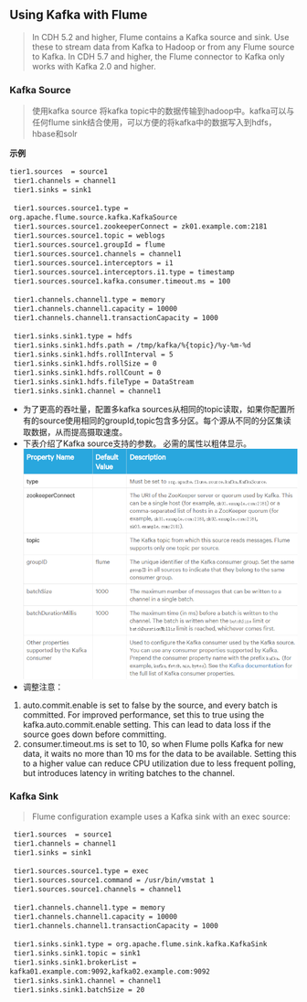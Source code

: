## Using Kafka with Flume
> In CDH 5.2 and higher, Flume contains a Kafka source and sink. Use these to stream data from Kafka to Hadoop or from any Flume source to Kafka.
In CDH 5.7 and higher, the Flume connector to Kafka only works with Kafka 2.0 and higher.

### Kafka Source
> 使用kafka source 将kafka topic中的数据传输到hadoop中。kafka可以与任何flume sink结合使用，可以方便的将kafka中的数据写入到hdfs，hbase和solr

__示例__

```
tier1.sources  = source1
 tier1.channels = channel1
 tier1.sinks = sink1
 
 tier1.sources.source1.type = org.apache.flume.source.kafka.KafkaSource
 tier1.sources.source1.zookeeperConnect = zk01.example.com:2181
 tier1.sources.source1.topic = weblogs
 tier1.sources.source1.groupId = flume
 tier1.sources.source1.channels = channel1
 tier1.sources.source1.interceptors = i1
 tier1.sources.source1.interceptors.i1.type = timestamp
 tier1.sources.source1.kafka.consumer.timeout.ms = 100
 
 tier1.channels.channel1.type = memory
 tier1.channels.channel1.capacity = 10000
 tier1.channels.channel1.transactionCapacity = 1000
 
 tier1.sinks.sink1.type = hdfs
 tier1.sinks.sink1.hdfs.path = /tmp/kafka/%{topic}/%y-%m-%d
 tier1.sinks.sink1.hdfs.rollInterval = 5
 tier1.sinks.sink1.hdfs.rollSize = 0
 tier1.sinks.sink1.hdfs.rollCount = 0
 tier1.sinks.sink1.hdfs.fileType = DataStream
 tier1.sinks.sink1.channel = channel1
```
* 为了更高的吞吐量，配置多kafka sources从相同的topic读取，如果你配置所有的source使用相同的groupId,topic包含多分区。每个源从不同的分区集读取数据，从而提高摄取速度。
* 下表介绍了Kafka source支持的参数。 必需的属性以粗体显示。
![](images/kafka11.png)
* 调整注意：

1. auto.commit.enable is set to false by the source, and every batch is committed. For improved performance, set this to true using the kafka.auto.commit.enable setting. This can lead to data loss if the source goes down before committing.
2. consumer.timeout.ms is set to 10, so when Flume polls Kafka for new data, it waits no more than 10 ms for the data to be available. Setting this to a higher value can reduce CPU utilization due to less frequent polling, but introduces latency in writing batches to the channel.

### Kafka Sink
> Flume configuration example uses a Kafka sink with an exec source:
```
 tier1.sources  = source1
 tier1.channels = channel1
 tier1.sinks = sink1
 
 tier1.sources.source1.type = exec
 tier1.sources.source1.command = /usr/bin/vmstat 1
 tier1.sources.source1.channels = channel1
 
 tier1.channels.channel1.type = memory
 tier1.channels.channel1.capacity = 10000
 tier1.channels.channel1.transactionCapacity = 1000
 
 tier1.sinks.sink1.type = org.apache.flume.sink.kafka.KafkaSink
 tier1.sinks.sink1.topic = sink1
 tier1.sinks.sink1.brokerList = kafka01.example.com:9092,kafka02.example.com:9092
 tier1.sinks.sink1.channel = channel1
 tier1.sinks.sink1.batchSize = 20
```